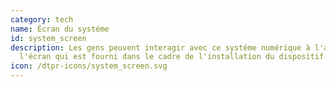 ```yaml
---
category: tech
name: Écran du systéme
id: system_screen
description: Les gens peuvent interagir avec ce systéme numérique à l'aide de
  l'écran qui est fourni dans le cadre de l'installation du dispositif.
icon: /dtpr-icons/system_screen.svg
---
```


